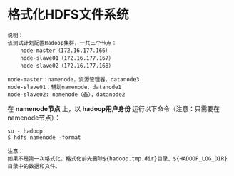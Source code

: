 格式化HDFS文件系统
=================================================================================
```
说明：
该测试计划配置Hadoop集群，一共三个节点：
    node-master（172.16.177.166）
    node-slave01（172.16.177.167）
    node-slave02（172.16.177.168）

node-master：namenode，资源管理器，datanode3
node-slave01：辅助namenode，datanode1
node-slave02: namenode（备），datanode2
```

在 **namenode节点** 上，以 **hadoop用户身份** 运行以下命令（注意：只需要在namenode节点）：
```shell
su - hadoop
$ hdfs namenode -format
```

```
注意：
如果不是第一次格式化，格式化前先删除${hadoop.tmp.dir}目录、${HADOOP_LOG_DIR}目录中的数据和文件。
```

